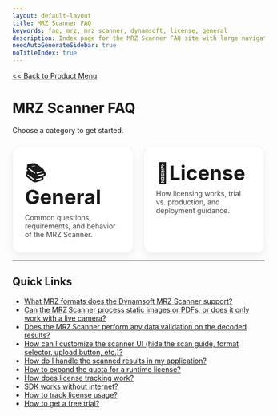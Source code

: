 ```yaml
---
layout: default-layout
title: MRZ Scanner FAQ
keywords: faq, mrz, mrz scanner, dynamsoft, license, general
description: Index page for the MRZ Scanner FAQ site with large navigation buttons.
needAutoGenerateSidebar: true
noTitleIndex: true
---
```


[<< Back to Product Menu](../index.md)

# MRZ Scanner FAQ

Choose a category to get started.

<!-- Responsive 2x2-style grid (wraps to 1xN on small screens) -->
<style>
  .faq-grid {
    display: grid;
    grid-template-columns: repeat(auto-fit, minmax(260px, 1fr));
    gap: 20px;
    margin: 24px 0 8px 0;
  }
  .faq-tile {
    display: block;
    text-decoration: none;
    padding: 28px 24px;
    border-radius: 16px;
    border: 1px solid rgba(0,0,0,0.06);
    box-shadow: 0 6px 16px rgba(0,0,0,0.06);
    transition: transform 0.08s ease, box-shadow 0.12s ease, border-color 0.12s ease;
    background: #fff;
  }
  .faq-tile:hover,
  .faq-tile:focus {
    transform: translateY(-2px);
    box-shadow: 0 10px 22px rgba(0,0,0,0.10);
    border-color: rgba(0,0,0,0.12);
    outline: none;
  }
  .faq-tile h2 {
    margin: 0 0 8px 0;
    font-size: 2.5rem;
    line-height: 1.2;
  }
  .faq-tile p {
    margin: 0;
    color: #444;
  }

  /* Prefer 2 columns on wider viewports for a "2x2" feel; auto-fit handles wrapping with 3 tiles */
  @media (min-width: 720px) {
    .faq-grid {
      grid-template-columns: repeat(2, 1fr);
    }
  }
</style>

<div class="faq-grid">

  <!-- General -->
  <a class="faq-tile" href="/faq/mrz-scanner/general/index.html" aria-label="General MRZ Scanner FAQs">
    <h2>📚 General</h2>
    <p>Common questions, requirements, and behavior of the MRZ Scanner.</p>
  </a>

  <!-- License -->
  <a class="faq-tile" href="/faq/mrz-scanner/license/index.html" aria-label="License FAQs">
    <h2>🔑License</h2>
    <p>How licensing works, trial vs. production, and deployment guidance.</p>
  </a>

</div>

---

## Quick Links

- [What MRZ formats does the Dynamsoft MRZ Scanner support?](general/mrz-formats-supported.html)
- [Can the MRZ Scanner process static images or PDFs, or does it only work with a live camera? ](general/static-image-and-pdf-support.html)
- [Does the MRZ Scanner perform any data validation on the decoded results?](general/data-validation.html)
- [How can I customize the scanner UI (hide the scan guide, format selector, upload button, etc.)?](general/ui-customization.html)
- [How do I handle the scanned results in my application?](general/handling-results.html)
- [How to expand the quota for a runtime license?](license/expand-quota-for-runtime-license.html)
- [How does license tracking work?](license/how-license-tracking-works.html)
- [SDK works without internet?](license/sdk-works-without-internet.html)
- [How to track license usage?](license/track-license.html)
- [How to get a free trial?](license/dbr-free-trial.html)
